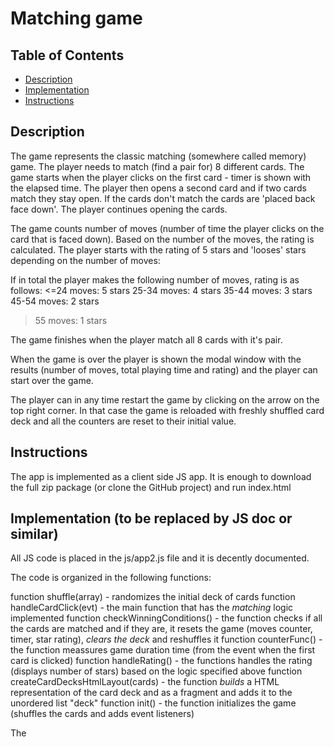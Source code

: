 # Matching game

## Table of Contents

* [Description](#description)
* [Implementation](#implementation)
* [Instructions](#instructions)

## Description

The game represents the classic matching (somewhere called memory) game.
The player needs to match (find a pair for) 8 different cards.
The game starts when the player clicks on the first card - timer is shown with the elapsed time.
The player then opens a second card and if two cards match they stay open.
If the cards don't match the cards are 'placed back face down'. The player continues opening the cards.

The game counts number of moves (number of time the player clicks on the card that is faced down).
Based on the number of the moves, the rating is calculated. The player starts with the rating of 5 stars
and 'looses' stars depending on the number of moves:

If in total the player makes the following number of moves, rating is as follows:
 <=24 moves: 5 stars
25-34 moves: 4 stars
35-44 moves: 3 stars
45-54 moves: 2 stars
  >55 moves: 1 stars 

The game finishes when the player match all 8 cards with it's pair.

When the game is over the player is shown the modal window with the results (number of moves, total playing time and rating) and 
the player can start over the game.

The player can in any time restart the game by clicking on the arrow on the top right corner. 
In that case the game is reloaded with freshly shuffled card deck and all the counters are reset to their initial value.


## Instructions

The app is implemented as a client side JS app. It is enough to download the full zip package (or clone the GitHub project) and run index.html


## Implementation (to be replaced by JS doc or similar)

All JS code is placed in the js/app2.js file and it is decently documented.

The code is organized in the following functions:

function shuffle(array)  - randomizes the initial deck of cards
function handleCardClick(evt) - the main function that has the *matching* logic implemented
function checkWinningConditions()  - the function checks if all the cards are matched and if they are, it resets the game (moves counter, timer, star rating), *clears the deck* and reshuffles it
function counterFunc() - the function meassures game duration time (from the event when the first card is clicked)
function handleRating() - the functions handles the rating (displays number of stars) based on the logic specified above
function createCardDecksHtmlLayout(cards) - the function *builds* a HTML representation of the card deck and as a fragment and adds it to the unordered list "deck"
function init() - the function initializes the game (shuffles the cards and adds event listeners)



The 
